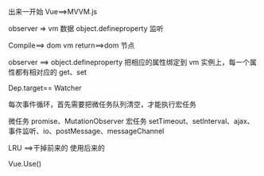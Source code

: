 出来一开始 Vue==>MVVM.js

observer => vm 数据 object.defineproperty 监听

Compile==> dom vm return==>dom 节点

observer ==> object.defineproperty 把相应的属性绑定到 vm 实例上，每一个属性都有相对应的 get、set

Dep.target== Watcher

每次事件循环，首先需要把微任务队列清空，才能执行宏任务

微任务 promise、MutationObserver
宏任务 setTimeout、setInterval、ajax、事件监听、io、postMessage、messageChannel

LRU ==>干掉前来的 使用后来的

Vue.Use()
